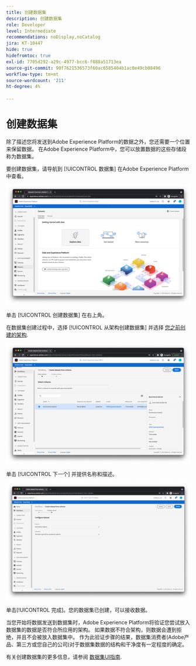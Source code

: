```yaml
---
title: 创建数据集
description: 创建数据集
role: Developer
level: Intermediate
recommendations: noDisplay,noCatalog
jira: KT-10447
hide: true
hidefromtoc: true
exl-id: 7705d292-a29c-4977-bcc6-f088a51713ea
source-git-commit: 90f7621536573f60ac6585404b1ac0e49cb08496
workflow-type: tm+mt
source-wordcount: '211'
ht-degree: 4%

---
```


# 创建数据集

除了描述您将发送到Adobe Experience Platform的数据之外，您还需要一个位置来保留数据。 在Adobe Experience Platform中，您可以放置数据的这些存储段称为数据集。

要创建数据集，请导航到 [!UICONTROL 数据集] 在Adobe Experience Platform中查看。

![数据集视图](../../../assets/implementation-strategy/datasets-view.png)

单击 [!UICONTROL 创建数据集] 在右上角。

在数据集创建过程中，选择 [!UICONTROL 从架构创建数据集] 并选择 [您之前创建的架构](create-a-schema.md).

![架构选择](../../../assets/implementation-strategy/schema-selection.png)

单击 [!UICONTROL 下一个] 并提供名称和描述。

![数据集名称和描述](../../../assets/implementation-strategy/dataset-name-description.png)

单击[!UICONTROL 完成]。您的数据集已创建，可以接收数据。

当您开始将数据发送到数据集时，Adobe Experience Platform将验证您尝试放入数据集的数据是否符合所应用的架构。 如果数据不符合架构，则数据会遭到拒绝，并且不会被放入数据集中。 作为此验证步骤的结果，数据集消费者(Adobe产品、第三方或您自己的公司)对于数据集数据的结构和干净度有一定程度的确定。

有关创建数据集的更多信息，请参阅 [数据集UI指南](https://experienceleague.adobe.com/docs/experience-platform/catalog/datasets/user-guide.html?lang=zh-Hans).
